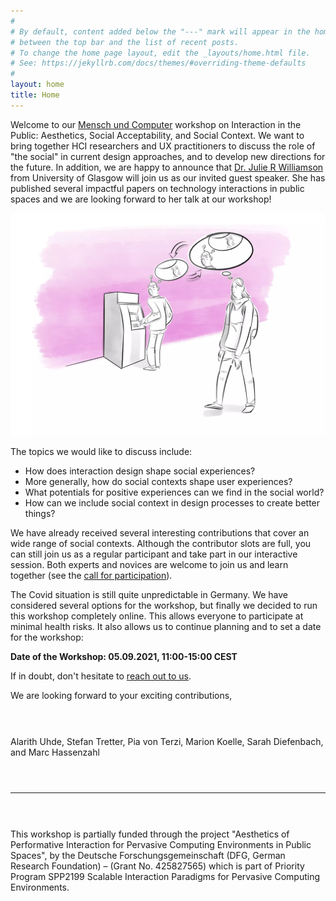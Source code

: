 ```yaml
---
#
# By default, content added below the "---" mark will appear in the home page
# between the top bar and the list of recent posts.
# To change the home page layout, edit the _layouts/home.html file.
# See: https://jekyllrb.com/docs/themes/#overriding-theme-defaults
#
layout: home
title: Home
---
```


Welcome to our <a target="_blank" rel="noopener noreferrer"
href="https://muc2021.mensch-und-computer.de">Mensch und Computer</a> workshop
on Interaction in the Public: Aesthetics, Social Acceptability, and Social
Context. We want to bring together HCI researchers and UX practitioners to
discuss the role of "the social" in current design approaches, and to develop
new directions for the future. In addition, we are happy to announce that <a
target="_blank" rel="noopener noreferrer"
href="http://juliericowilliamson.com">Dr.  Julie R Williamson</a> from
University of Glasgow will join us as our invited guest speaker.  She has
published several impactful papers on technology interactions in public spaces
and we are looking forward to her talk at our workshop!

![Interaction in the Public](/assets/AIPS.webp)

The topics we would like to discuss include:
* How does interaction design shape social experiences?
* More generally, how do social contexts shape user experiences?
* What potentials for positive experiences can we find in the social world?
* How can we include social context in design processes to create better
  things?

We have already received several interesting contributions that cover an wide
range of social contexts. Although the contributor slots are full, you can still
join us as a regular participant and take part in our interactive session. Both
experts and novices are welcome to join us and learn together (see the [call for
participation](/aips/participate.html)).

The Covid situation is still quite unpredictable in Germany. We have considered
several options for the workshop, but finally we decided to run this workshop
completely online. This allows everyone to participate at minimal health risks.
It also allows us to continue planning and to set a date for the workshop:

<p><b>Date of the Workshop: 05.09.2021, 11:00-15:00 CEST</b></p>

If in doubt, don't hesitate to [reach out to us](/aips/contact.html).

We are looking forward to your exciting contributions,

<p style="margin-bottom:1.5cm;"></p>

Alarith Uhde, Stefan Tretter, Pia von Terzi, Marion Koelle, Sarah Diefenbach,
and Marc Hassenzahl

<p style="margin-bottom:1.5cm;"></p>

***

<p style="margin-bottom:1.5cm;"></p>

This workshop is partially funded through the project "Aesthetics of
Performative Interaction for Pervasive Computing Environments in Public
Spaces", by the Deutsche Forschungsgemeinschaft (DFG, German Research
Foundation) – (Grant No. 425827565) which is part of Priority Program SPP2199
Scalable Interaction Paradigms for Pervasive Computing Environments.

